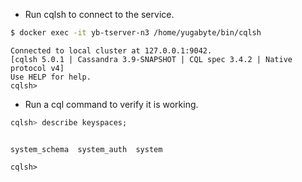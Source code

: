 

* Run cqlsh to connect to the service.

```sh
$ docker exec -it yb-tserver-n3 /home/yugabyte/bin/cqlsh
```

```
Connected to local cluster at 127.0.0.1:9042.
[cqlsh 5.0.1 | Cassandra 3.9-SNAPSHOT | CQL spec 3.4.2 | Native protocol v4]
Use HELP for help.
cqlsh> 
```

* Run a cql command to verify it is working.

```sql
cqlsh> describe keyspaces;
```

```

system_schema  system_auth  system

cqlsh> 
```
